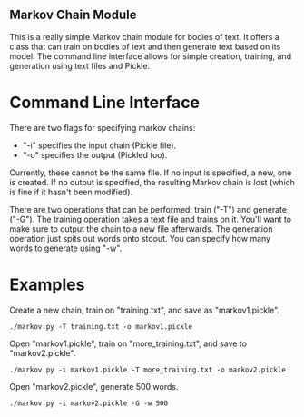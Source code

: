 Markov Chain Module
-------------------

This is a really simple Markov chain module for bodies of text.  It offers a
class that can train on bodies of text and then generate text based on its
model.  The command line interface allows for simple creation, training, and
generation using text files and Pickle.

Command Line Interface
======================

There are two flags for specifying markov chains:

* "-i" specifies the input chain (Pickle file).
* "-o" specifies the output (Pickled too).

Currently, these cannot be the same file.  If no input is specified, a new, one
is created.  If no output is specified, the resulting Markov chain is lost
(which is fine if it hasn't been modified).

There are two operations that can be performed: train ("-T") and generate
("-G").  The training operation takes a text file and trains on it.  You'll
want to make sure to output the chain to a new file afterwards.  The generation
operation just spits out words onto stdout.  You can specify how many words to
generate using "-w".

Examples
========

Create a new chain, train on "training.txt", and save as "markov1.pickle".

    ./markov.py -T training.txt -o markov1.pickle

Open "markov1.pickle", train on "more_training.txt", and save to
"markov2.pickle".

    ./markov.py -i markov1.pickle -T more_training.txt -o markov2.pickle

Open "markov2.pickle", generate 500 words.

    ./markov.py -i markov2.pickle -G -w 500
